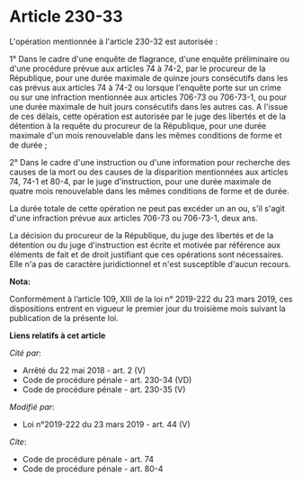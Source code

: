 # Article 230-33

L'opération mentionnée à l'article 230-32 est autorisée :

1° Dans le cadre d'une enquête de flagrance, d'une enquête préliminaire ou d'une procédure prévue aux articles 74 à 74-2, par
le procureur de la République, pour une durée maximale de quinze jours consécutifs dans les cas prévus aux articles 74 à 74-2
ou lorsque l'enquête porte sur un crime ou sur une infraction mentionnée aux articles 706-73 ou 706-73-1, ou pour une durée
maximale de huit jours consécutifs dans les autres cas. A l'issue de ces délais, cette opération est autorisée par le juge
des libertés et de la détention à la requête du procureur de la République, pour une durée maximale d'un mois renouvelable
dans les mêmes conditions de forme et de durée ;

2° Dans le cadre d'une instruction ou d'une information pour recherche des causes de la mort ou des causes de la disparition
mentionnées aux articles 74, 74-1 et 80-4, par le juge d'instruction, pour une durée maximale de quatre mois renouvelable
dans les mêmes conditions de forme et de durée.

La durée totale de cette opération ne peut pas excéder un an ou, s'il s'agit d'une infraction prévue aux articles 706-73 ou
706-73-1, deux ans.

La décision du procureur de la République, du juge des libertés et de la détention ou du juge d'instruction est écrite et
motivée par référence aux éléments de fait et de droit justifiant que ces opérations sont nécessaires. Elle n'a pas de
caractère juridictionnel et n'est susceptible d'aucun recours.

**Nota:**

Conformément à l’article 109, XIII de la loi n° 2019-222 du 23 mars 2019, ces dispositions entrent en vigueur le premier jour
du troisième mois suivant la publication de la présente loi.

**Liens relatifs à cet article**

_Cité par_:

  - Arrêté du 22 mai 2018 - art. 2 (V)
  - Code de procédure pénale - art. 230-34 (VD)
  - Code de procédure pénale - art. 230-35 (V)

_Modifié par_:

  - Loi n°2019-222 du 23 mars 2019 - art. 44 (V)

_Cite_:

  - Code de procédure pénale - art. 74
  - Code de procédure pénale - art. 80-4
